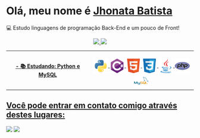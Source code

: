 # Olá, meu nome é [Jhonata Batista](https://github.com/jhownny)
&#128187; Estudo linguagens de programação Back-End e um pouco de Front!
<br>

<div align="center">
  <a href="https://github.com/jhownny">
  <img height="180em" src="https://github-readme-stats.vercel.app/api?username=jhownny&show_icons=true&theme=dark&count_private=true&include_all_commits=true"/>
  <img height="180em" src="https://github-readme-stats.vercel.app/api/top-langs?username=jhownny&theme=dark&layout=compact&count_private=true&include_all_commits=true"/>
</div>
  


  
<table align="center">
  <tr>
    <th>
      - &#128218; Estudando: Python e MySQL
    </th>
    <th>
       <div style="display: inline_block" align="center"><br>
          <a href="https://github.com/stars/jhownny/lists/python" >
            <img align="center" alt="Jhow-Python" heigt="30" width="40" src="https://raw.githubusercontent.com/devicons/devicon/master/icons/python/python-original.svg" >
          </a>
          <a href="https://github.com/stars/jhownny/lists/c">
            <img align="center" alt="Jhow-Csharp" heigt="30" width="40" src="https://raw.githubusercontent.com/devicons/devicon/master/icons/csharp/csharp-original.svg">
          </a>
            <img align="center" alt="Jhow-HTML" heigt="30" width="40" src="https://raw.githubusercontent.com/devicons/devicon/master/icons/html5/html5-original.svg">
            <img align="center" alt="Jhow-CSS" heigt="30" width="40" src="https://raw.githubusercontent.com/devicons/devicon/master/icons/css3/css3-original.svg">
            <img align="center" alt="Jhow-Java" heigt="30" width="40" src="https://raw.githubusercontent.com/devicons/devicon/master/icons/java/java-original.svg">         
          <a href="https://github.com/stars/jhownny/lists/php">
            <img align="center" alt="Jhow-PHP" heigt="30" width="40" src="https://raw.githubusercontent.com/devicons/devicon/master/icons/php/php-original.svg">
          </a>
          <img align="center" alt="Jhow-SQL" heigt="30" width="40" src="https://raw.githubusercontent.com/devicons/devicon/master/icons/mysql/mysql-original-wordmark.svg">
      </div>
    </th>
  </tr>
</table>

## Você pode entrar em contato comigo através destes lugares:

<div>
   <a href = "mailto:jho.bat9@gmail.com"><img src="https://img.shields.io/badge/-Gmail-%23333?style=for-the-badge&logo=gmail&logoColor=white" target="_blank"></a>
  <a href="https://www.linkedin.com/in/jhonata-batista-santos-216041202/" target="_blank" ><img src="https://img.shields.io/badge/LinkedIn-0077B5?style=for-the-badge&logo=linkedin&logoColor=white" target="_blank" ></a>
</div>

  

